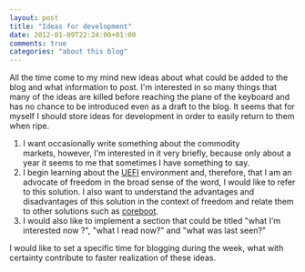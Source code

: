 ```yaml
---
layout: post
title: "Ideas for development"
date: 2012-01-09T22:24:00+01:00
comments: true
categories: "about this blog"
---
```


All the time come to my mind new ideas about what could be added to the blog and what information to post. I'm interested in so many things that many of the ideas are killed before reaching the plane of the keyboard and has no chance to be introduced even as a draft to the blog. It seems that for myself I should store ideas for development in order to easily return to them when ripe.  

1. I want occasionally write something about the commodity markets, however, I'm interested in it very briefly, because only about a year it seems to me that sometimes I have something to say.
2. I begin learning about the [UEFI](http://www.uefi.org/home/) environment and, therefore, that I am an advocate of freedom in the broad sense of the word, I would like to refer to this solution. I also want to understand the advantages and disadvantages of this solution in the context of freedom and relate them to other solutions such as [coreboot](http://www.coreboot.org/Welcome_to_coreboot).
3. I would also like to implement a section that could be titled "what I'm interested now ?", "what I read now?" and "what was last seen?"

I would like to set a specific time for blogging during the week, what with certainty contribute to faster realization of these ideas.
